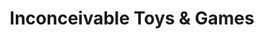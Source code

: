 ---
title: "Inconceivable Toys & Games"
url: /castle-rock/inconceivable-toys-und-games/
shop: Spiele
---
